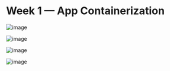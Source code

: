 # Week 1 — App Containerization

![image](https://user-images.githubusercontent.com/124447960/219974687-426fb84e-355b-45da-9f35-f383ebae504e.png)


![image](https://user-images.githubusercontent.com/124447960/219977635-133dc5af-eb76-4432-90c9-f360df515cec.png)

![image](https://user-images.githubusercontent.com/124447960/219977649-b251efcf-ac8a-4b82-ae13-680eb6d6fac4.png)

![image](https://user-images.githubusercontent.com/124447960/219977659-ea26ef4c-acf6-4ab8-8187-4d3e4a4ada23.png)

